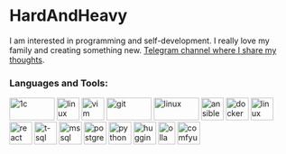 # HardAndHeavy
I am interested in programming and self-development. I really love my family and creating something new. [Telegram channel where I share my thoughts]([https://hardandheavy.ru](https://t.me/HardAndHeavyBlog)).

<h3 align="left">Languages and Tools:</h3>
  <p align="left">
    <img src="https://upload.wikimedia.org/wikipedia/commons/thumb/9/93/1C_Company_logo.svg/200px-1C_Company_logo.svg.png" alt="1c" width="80" height="40"/>
    <img src="https://cdn.worldvectorlogo.com/logos/linux-tux.svg" alt="linux" width="40" height="40"/>
    <img src="https://cdn.worldvectorlogo.com/logos/vim.svg" alt="vim" width="40" height="40"/>
    <img src="https://cdn.worldvectorlogo.com/logos/git.svg" alt="git" width="80" height="40"/>
    <img src="https://cdn.worldvectorlogo.com/logos/devops-2.svg" alt="linux" width="80" height="40"/>
    <img src="https://cdn.worldvectorlogo.com/logos/ansible.svg" alt="ansible" width="40" height="40"/>
    <img src="https://cdn.worldvectorlogo.com/logos/docker.svg" alt="docker" width="40" height="40"/>
    <img src="https://cdn.worldvectorlogo.com/logos/logo-javascript.svg" alt="linux" width="40" height="40"/>
    <img src="https://cdn.worldvectorlogo.com/logos/react-2.svg" alt="react" width="40" height="40"/>
    <img src="https://cdn.worldvectorlogo.com/logos/t-sql.svg" alt="t-sql" width="40" height="40"/>
    <img src="https://cdn.worldvectorlogo.com/logos/microsoft-sql-server-1.svg" alt="mssql" width="40" height="40"/>
    <img src="https://cdn.worldvectorlogo.com/logos/postgresql.svg" alt="postgresql" width="40" height="40"/>
    <img src="https://cdn.worldvectorlogo.com/logos/python-5.svg" alt="python" width="40" height="40"/>
    <img src="https://cdn.worldvectorlogo.com/logos/huggingface-2.svg" alt="huggingface" width="40" height="40"/>
    <img src="https://ollama.com/public/ollama.png" alt="ollama" width="30" height="40"/>
    <img src="https://framerusercontent.com/images/7Nhoxwn9eWYrqKjEewfXutR90U.png" alt="comfyui" width="40" height="40"/>
  </p>
</h3>
